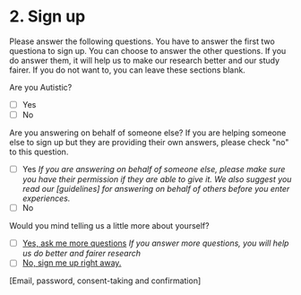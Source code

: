 # 2. Sign up 

Please answer the following questions. You have to answer the first two questiona to sign up. You can choose to answer the other questions. If you do answer them, it will help us to make our research better and our study fairer. If you do not want to, you can leave these sections blank. 

Are you Autistic? 
- [ ] Yes
- [ ] No

Are you answering on behalf of someone else? If you are helping someone else to sign up but they are providing their own answers, please check "no" to this question.
- [ ] Yes
*If you are answering on behalf of someone else, please make sure you have their permission if they are able to give it. We also suggest you read our [guidelines] for answering on behalf of others before you enter experiences.* 
- [ ] No

Would you mind telling us a little more about yourself? 
- [ ] [Yes, ask me more questions](/survey.md)
*If you answer more questions, you will help us do better and fairer research*
- [ ] [No, sign me up right away.](https://hackmd.io/S-4fFP7ITBGuum3BZ2aK0A#Sign-Up-Confirmation)

[Email, password, consent-taking and confirmation]
